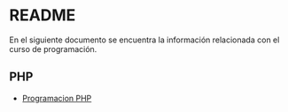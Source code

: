 # README



En el siguiente documento se encuentra la información relacionada con el curso de programación.

## PHP
- [Programacion PHP](https://github.com/refudhys/Curso-de-Inicio-PHP/blob/master/Programaci%C3%B3n%20PHP/PHP.md "Programación PHP")


